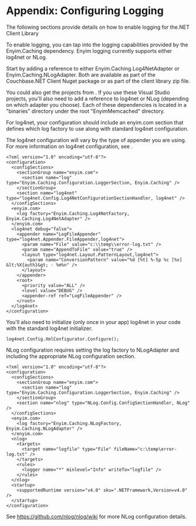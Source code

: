 # Appendix: Configuring Logging

The following sections provide details on how to enable logging for the.NET
Client Library

To enable logging, you can tap into the logging capabilities provided by the
Enyim.Caching dependency. Enyim logging currently supports either log4net or
NLog.

Start by adding a reference to either Enyim.Caching.Log4NetAdapter or
Enyim.Caching.NLogAdapter. Both are available as part of the Couchbase.NET
Client Nuget package or as part of the client library zip file.

You could also get the projects from
[](https://github.com/enyim/EnyimMemcached). If you use these Visual Studio
projects, you'll also need to add a reference to log4net or NLog (depending on
which adapter you choose). Each of these dependencies is located in a "binaries"
directory under the root "EnyimMemcached" directory.

For log4net, your configuration should include an enyim.com section that defines
which log factory to use along with standard log4net configuration.

The log4net configuration will vary by the type of appender you are using. For
more information on log4net configuration, see
[](http://logging.apache.org/log4net/release/manual/configuration.html).


```
<?xml version="1.0" encoding="utf-8"?>
<configuration>
  <configSections>
    <sectionGroup name="enyim.com">
      <section name="log" type="Enyim.Caching.Configuration.LoggerSection, Enyim.Caching" />
    </sectionGroup>
    <section name="log4net" type="log4net.Config.Log4NetConfigurationSectionHandler, log4net" />
  </configSections>
  <enyim.com>
    <log factory="Enyim.Caching.Log4NetFactory, Enyim.Caching.Log4NetAdapter" />
  </enyim.com>
  <log4net debug="false">
    <appender name="LogFileAppender" type="log4net.Appender.FileAppender,log4net">
      <param name="File" value="c:\\temp\\error-log.txt" />
      <param name="AppendToFile" value="true" />
      <layout type="log4net.Layout.PatternLayout,log4net">
        <param name="ConversionPattern" value="%d [%t] %-5p %c [%x] &lt;%X{auth}&gt; - %m%n" />
      </layout>
    </appender>
    <root>
      <priority value="ALL" />
      <level value="DEBUG" />
      <appender-ref ref="LogFileAppender" />
    </root>
  </log4net>
</configuration>
```

You'll also need to initialize (only once in your app) log4net in your code with
the standard log4net initializer.


```
log4net.Config.XmlConfigurator.Configure();
```

NLog configuration requires setting the log factory to NLogAdapter and including
the appropriate NLog configuration section.


```
<?xml version="1.0" encoding="utf-8"?>
<configuration>
  <configSections>
    <sectionGroup name="enyim.com">
      <section name="log" type="Enyim.Caching.Configuration.LoggerSection, Enyim.Caching" />
    </sectionGroup>
    <section name="nlog" type="NLog.Config.ConfigSectionHandler, NLog" />
  </configSections>
  <enyim.com>
    <log factory="Enyim.Caching.NLogFactory, Enyim.Caching.NLogAdapter" />
  </enyim.com>
  <nlog>
    <targets>
      <target name="logfile" type="File" fileName="c:\temp\error-log.txt" />
    </targets>
    <rules>
      <logger name="*" minlevel="Info" writeTo="logfile" />
    </rules>
  </nlog>
  <startup>
    <supportedRuntime version="v4.0" sku=".NETFramework,Version=v4.0" />
  </startup>
</configuration>
```

See <https://github.com/nlog/nlog/wiki> for more NLog configuration details.

<a id="couchbase-sdk-net-configuration"></a>
